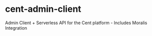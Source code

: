 # cent-admin-client
Admin Client + Serverless API for the Cent platform - Includes Moralis Integration
